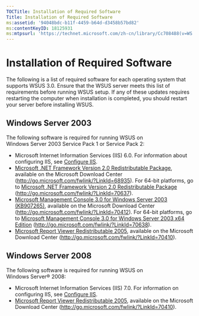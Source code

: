 ```yaml
---
TOCTitle: Installation of Required Software
Title: Installation of Required Software
ms:assetid: '94048bdc-b11f-4459-b64d-d3458b57bd82'
ms:contentKeyID: 18125931
ms:mtpsurl: 'https://technet.microsoft.com/zh-cn/library/Cc708488(v=WS.10)'
---
```


Installation of Required Software
=================================

The following is a list of required software for each operating system that supports WSUS 3.0. Ensure that the WSUS server meets this list of requirements before running WSUS setup. If any of these updates requires restarting the computer when installation is completed, you should restart your server before installing WSUS.

Windows Server 2003
-------------------

The following software is required for running WSUS on Windows Server 2003 Service Pack 1 or Service Pack 2:

-   Microsoft Internet Information Services (IIS) 6.0. For information about configuring IIS, see [Configure IIS](https://technet.microsoft.com/0e8f0357-64cb-4de0-82c6-c2fb24295269).
-   [Microsoft .NET Framework Version 2.0 Redistributable Package](http://go.microsoft.com/fwlink/?linkid=68935), available on the Microsoft Download Center (http://go.microsoft.com/fwlink/?LinkId=68935). For 64-bit platforms, go to [Microsoft .NET Framework Version 2.0 Redistributable Package](http://go.microsoft.com/fwlink/?linkid=70637) (http://go.microsoft.com/fwlink/?LinkId=70637).
-   [Microsoft Management Console 3.0 for Windows Server 2003 (KB907265)](http://go.microsoft.com/fwlink/?linkid=70412), available on the Microsoft Download Center (http://go.microsoft.com/fwlink/?LinkId=70412). For 64-bit platforms, go to [Microsoft Management Console 3.0 for Windows Server 2003 x64 Edition](http://go.microsoft.com/fwlink/?linkid=70638) (http://go.microsoft.com/fwlink/?LinkId=70638).
-   [Microsoft Report Viewer Redistributable 2005](http://go.microsoft.com/fwlink/?linkid=70410), available on the Microsoft Download Center (http://go.microsoft.com/fwlink/?LinkId=70410).

Windows Server 2008
-------------------

The following software is required for running WSUS on Windows Server® 2008:

-   Microsoft Internet Information Services (IIS) 7.0. For information on configuring IIS, see [Configure IIS](https://technet.microsoft.com/0e8f0357-64cb-4de0-82c6-c2fb24295269).
-   [Microsoft Report Viewer Redistributable 2005](http://go.microsoft.com/fwlink/?linkid=70410), available on the Microsoft Download Center (http://go.microsoft.com/fwlink/?LinkId=70410).
